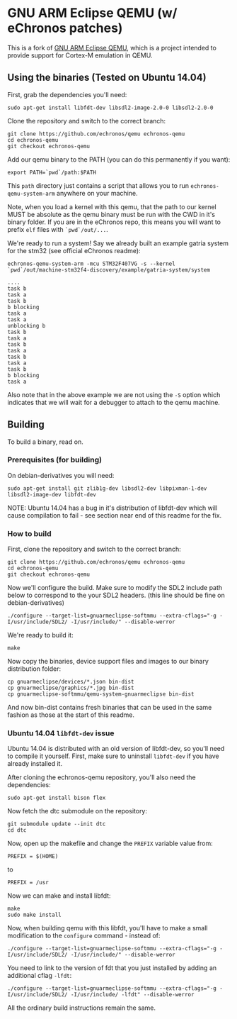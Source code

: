 # GNU ARM Eclipse QEMU (w/ eChronos patches)

This is a fork of [GNU ARM Eclipse QEMU](http://gnuarmeclipse.github.io/qemu), which is a project intended to provide support for Cortex-M emulation in QEMU.

## Using the binaries (Tested on Ubuntu 14.04)

First, grab the dependencies you'll need:
```
sudo apt-get install libfdt-dev libsdl2-image-2.0-0 libsdl2-2.0-0
```
Clone the repository and switch to the correct branch:

```
git clone https://github.com/echronos/qemu echronos-qemu
cd echronos-qemu
git checkout echronos-qemu
```
Add our qemu binary to the PATH (you can do this permanently if you want):
```
export PATH=`pwd`/path:$PATH
```
This `path` directory just contains a script that allows you to run `echronos-qemu-system-arm` anywhere on your machine.

Note, when you load a kernel with this qemu, that the path to our kernel MUST be absolute as the qemu binary must be run with the CWD in it's binary folder. If you are in the eChronos repo, this means you will want to prefix `elf` files with `` `pwd`/out/... ``.

We're ready to run a system! Say we already built an example gatria system for the stm32 (see official eChronos readme):
```
echronos-qemu-system-arm -mcu STM32F407VG -s --kernel `pwd`/out/machine-stm32f4-discovery/example/gatria-system/system

....
task b
task a
task b
b blocking
task a
task a
unblocking b
task b
task a
task b
task a
task b
task a
task b
b blocking
task a
```

Also note that in the above example we are not using the `-S` option which indicates that we will wait for a debugger to attach to the qemu machine.

## Building

To build a binary, read on.

### Prerequisites (for building)

On debian-derivatives you will need:

```
sudo apt-get install git zlib1g-dev libsdl2-dev libpixman-1-dev libsdl2-image-dev libfdt-dev
```

NOTE: Ubuntu 14.04 has a bug in it's distribution of libfdt-dev which will cause compilation to fail - see section near end of this readme for the fix.

### How to build

First, clone the repository and switch to the correct branch:

```
git clone https://github.com/echronos/qemu echronos-qemu
cd echronos-qemu
git checkout echronos-qemu
```

Now we'll configure the build. Make sure to modify the SDL2 include path below to correspond to the your SDL2 headers. (this line should be fine on debian-derivatives)
```
./configure --target-list=gnuarmeclipse-softmmu --extra-cflags="-g -I/usr/include/SDL2/ -I/usr/include/" --disable-werror
```

We're ready to build it:
```
make
```

Now copy the binaries, device support files and images to our binary distribution folder:
```
cp gnuarmeclipse/devices/*.json bin-dist
cp gnuarmeclipse/graphics/*.jpg bin-dist
cp gnuarmeclipse-softmmu/qemu-system-gnuarmeclipse bin-dist
```

And now bin-dist contains fresh binaries that can be used in the same fashion as those at the start of this readme.


### Ubuntu 14.04 `libfdt-dev` issue

Ubuntu 14.04 is distributed with an old version of libfdt-dev, so you'll need to compile it yourself. First, make sure to uninstall `libfdt-dev` if you have already installed it.

After cloning the echronos-qemu repository, you'll also need the dependencies:

```
sudo apt-get install bison flex
```

Now fetch the dtc submodule on the repository:

```
git submodule update --init dtc
cd dtc
```

Now, open up the makefile and change the `PREFIX` variable value from:

```
PREFIX = $(HOME)
```
to
```
PREFIX = /usr
```

Now we can make and install libfdt:

```
make
sudo make install
```

Now, when building qemu with this libfdt, you'll have to make a small modification to the `configure` command - instead of:

```
./configure --target-list=gnuarmeclipse-softmmu --extra-cflags="-g -I/usr/include/SDL2/ -I/usr/include/" --disable-werror
```
You need to link to the version of fdt that you just installed by adding an additional cflag `-lfdt`:

```
./configure --target-list=gnuarmeclipse-softmmu --extra-cflags="-g -I/usr/include/SDL2/ -I/usr/include/ -lfdt" --disable-werror
```
All the ordinary build instructions remain the same.
